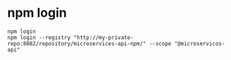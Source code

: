 # npm login

```shell
npm login
npm login --registry "http://my-private-repo:8082/repository/microservices-api-npm/" --scope "@microservicos-api"
```
